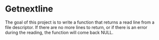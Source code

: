 # Getnextline
The goal of this project is to write a function that returns a read line from a file descriptor.
If there are no more lines to return, or if there is an error during the reading, the function will come back
NULL.

